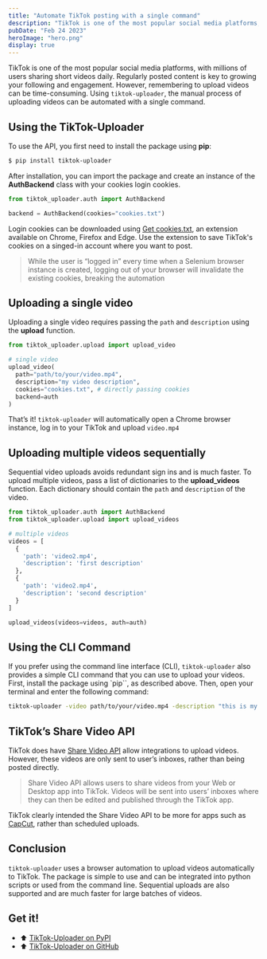 ```yaml
---
title: "Automate TikTok posting with a single command"
description: "TikTok is one of the most popular social media platforms, with millions of users. Posting content regularly is key to growing your following and increasing engagement. However, constantly uploading videos can be time-consuming. Use tiktok-uploader's simple API to upload videos automatically."
pubDate: "Feb 24 2023"
heroImage: "hero.png"
display: true
---
```


TikTok is one of the most popular social media platforms, with millions of users sharing short videos daily. Regularly posted content is key to growing your following and engagement. However, remembering to upload videos can be time-consuming. Using `tiktok-uploader`, the manual process of uploading videos can be automated with a single command.

## Using the TikTok-Uploader

To use the API, you first need to install the package using **pip**:

```bash
$ pip install tiktok-uploader
```

After installation, you can import the package and create an instance of the **AuthBackend** class with your cookies login cookies.

```python
from tiktok_uploader.auth import AuthBackend

backend = AuthBackend(cookies="cookies.txt")
```

Login cookies can be downloaded using [Get cookies.txt](https://chrome.google.com/webstore/detail/get-cookiestxt/bgaddhkoddajcdgocldbbfleckgcbcid?hl=en), an extension available on Chrome, Firefox and Edge. Use the extension to save TikTok's cookies on a singed-in account where you want to post.

> While the user is “logged in” every time when a Selenium browser instance is created, logging out of your browser will invalidate the existing cookies, breaking the automation

## Uploading a single video

Uploading a single video requires passing the `path` and `description` using the **upload** function.

```python
from tiktok_uploader.upload import upload_video

# single video
upload_video(
  path="path/to/your/video.mp4",
  description="my video description",
  cookies="cookies.txt", # directly passing cookies
  backend=auth
)
```

That’s it! `tiktok-uploader` will automatically open a Chrome browser instance, log in to your TikTok and upload `video.mp4`

## Uploading multiple videos sequentially

Sequential video uploads avoids redundant sign ins and is much faster. To upload multiple videos, pass a list of dictionaries to the **upload_videos** function. Each dictionary should contain the `path` and `description` of the video.

```python
from tiktok_uploader.auth import AuthBackend
from tiktok_uploader.upload import upload_videos

# multiple videos
videos = [
  {
    'path': 'video2.mp4',
    'description': 'first description'
  },
  {
    'path': 'video2.mp4',
    'description': 'second description'
  }
]

upload_videos(videos=videos, auth=auth)
```

## Using the CLI Command

If you prefer using the command line interface (CLI), `tiktok-uploader` also provides a simple CLI command that you can use to upload your videos. First, install the package using `pip``, as described above. Then, open your terminal and enter the following command:

```bash
tiktok-uploader -video path/to/your/video.mp4 -description "this is my video description" -cookies cookies.txt
```

## TikTok’s Share Video API

TikTok does have [Share Video API](https://developers.tiktok.com/doc/web-video-kit-with-web/) allow integrations to upload videos. However, these videos are only sent to user’s inboxes, rather than being posted directly.

> Share Video API allows users to share videos from your Web or Desktop app into TikTok. Videos will be sent into users’ inboxes where they can then be edited and published through the TikTok app.

TikTok clearly intended the Share Video API to be more for apps such as [CapCut](http://capcut.com/), rather than scheduled uploads.

## Conclusion

`tiktok-uploader` uses a browser automation to upload videos automatically to TikTok. The package is simple to use and can be integrated into python scripts or used from the command line. Sequential uploads are also supported and are much faster for large batches of videos.

## Get it!

- ⬆️ [TikTok-Uploader on PyPI](https://pypi.org/project/tiktok-uploader/)
- ⬆️ [TikTok-Uploader on GitHub](http://github.com/wkaisertexas/tiktok-uploader)
